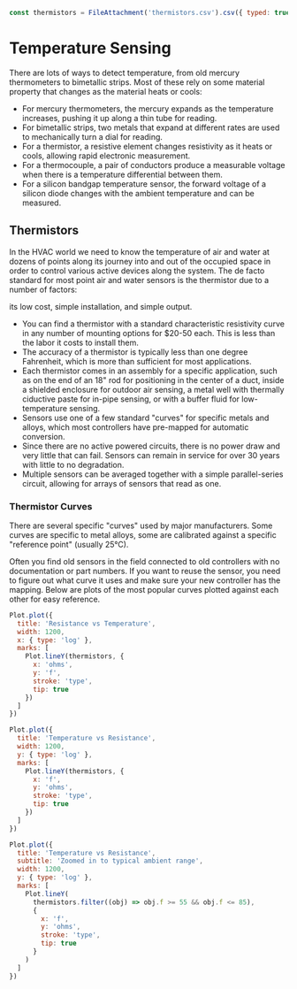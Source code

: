 ```js
const thermistors = FileAttachment('thermistors.csv').csv({ typed: true })
```

# Temperature Sensing

There are lots of ways to detect temperature, from old mercury thermometers to bimetallic strips. Most of these rely on some material property that changes as the material heats or cools:

- For mercury thermometers, the mercury expands as the temperature increases, pushing it up along a thin tube for reading.
- For bimetallic strips, two metals that expand at different rates are used to mechanically turn a dial for reading.
- For a thermistor, a resistive element changes resistivity as it heats or cools, allowing rapid electronic measurement.
- For a thermocouple, a pair of conductors produce a measurable voltage when there is a temperature differential between them.
- For a silicon bandgap temperature sensor, the forward voltage of a silicon diode changes with the ambient temperature and can be measured.

## Thermistors

In the HVAC world we need to know the temperature of air and water at dozens of points along its journey into and out of the occupied space in order to control various active devices along the system. The de facto standard for most point air and water sensors is the thermistor due to a number of factors:

its low cost, simple installation, and simple output.

- You can find a thermistor with a standard characteristic resistivity curve in any number of mounting options for $20-50 each. This is less than the labor it costs to install them.
- The accuracy of a thermistor is typically less than one degree Fahrenheit, which is more than sufficient for most applications.
- Each thermistor comes in an assembly for a specific application, such as on the end of an 18" rod for positioning in the center of a duct, inside a shielded enclosure for outdoor air sensing, a metal well with thermally ciductive paste for in-pipe sensing, or with a buffer fluid for low-temperature sensing.
- Sensors use one of a few standard "curves" for specific metals and alloys, which most controllers have pre-mapped for automatic conversion.
- Since there are no active powered circuits, there is no power draw and very little that can fail. Sensors can remain in service for over 30 years with little to no degradation.
- Multiple sensors can be averaged together with a simple parallel-series circuit, allowing for arrays of sensors that read as one.

### Thermistor Curves

There are several specific "curves" used by major manufacturers. Some curves are specific to metal alloys, some are calibrated against a specific "reference point" (usually 25°C).

Often you find old sensors in the field connected to old controllers with no documentation or part numbers. If you want to reuse the sensor, you need to figure out what curve it uses and make sure your new controller has the mapping. Below are plots of the most popular curves plotted against each other for easy reference.

<div class="card">

```js
Plot.plot({
  title: 'Resistance vs Temperature',
  width: 1200,
  x: { type: 'log' },
  marks: [
    Plot.lineY(thermistors, {
      x: 'ohms',
      y: 'f',
      stroke: 'type',
      tip: true
    })
  ]
})
```

</div>

<div class="card">

```js
Plot.plot({
  title: 'Temperature vs Resistance',
  width: 1200,
  y: { type: 'log' },
  marks: [
    Plot.lineY(thermistors, {
      x: 'f',
      y: 'ohms',
      stroke: 'type',
      tip: true
    })
  ]
})
```

</div>

<div class="card">

```js
Plot.plot({
  title: 'Temperature vs Resistance',
  subtitle: 'Zoomed in to typical ambient range',
  width: 1200,
  y: { type: 'log' },
  marks: [
    Plot.lineY(
      thermistors.filter((obj) => obj.f >= 55 && obj.f <= 85),
      {
        x: 'f',
        y: 'ohms',
        stroke: 'type',
        tip: true
      }
    )
  ]
})
```

</div>
